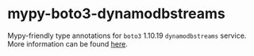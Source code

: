 # mypy-boto3-dynamodbstreams

Mypy-friendly type annotations for `boto3` 1.10.19 `dynamodbstreams` service.
More information can be found [here](https://github.com/vemel/mypy_boto3).